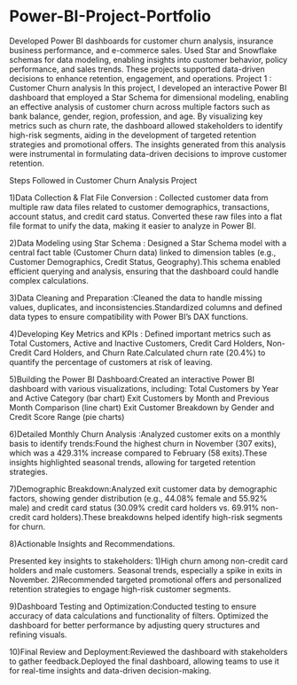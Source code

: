 # Power-BI-Project-Portfolio
Developed Power BI dashboards for customer churn analysis, insurance business performance, and e-commerce sales. Used Star and Snowflake schemas for data modeling, enabling insights into customer behavior, policy performance, and sales trends. These projects supported data-driven decisions to enhance retention, engagement, and operations.
Project 1 : Customer Churn analysis
In this project, I developed an interactive Power BI dashboard that employed a Star Schema for dimensional modeling, enabling an effective analysis of customer churn across multiple factors such as bank balance, gender, region, profession, and age. By visualizing key metrics such as churn rate, the dashboard allowed stakeholders to identify high-risk segments, aiding in the development of targeted retention strategies and promotional offers. The insights generated from this analysis were instrumental in formulating data-driven decisions to improve customer retention.

Steps Followed in Customer Churn Analysis Project

1)Data Collection & Flat File Conversion : Collected customer data from multiple raw data files related to customer demographics, transactions, account status, and credit card status. Converted these raw files into a flat file format to unify the data, making it easier to analyze in Power BI.

2)Data Modeling using Star Schema : Designed a Star Schema model with a central fact table (Customer Churn data) linked to dimension tables (e.g., Customer Demographics, Credit Status, Geography).This schema enabled efficient querying and analysis, ensuring that the dashboard could handle complex calculations.

3)Data Cleaning and Preparation :Cleaned the data to handle missing values, duplicates, and inconsistencies.Standardized columns and defined data types to ensure compatibility with Power BI’s DAX functions.

4)Developing Key Metrics and KPIs : Defined important metrics such as Total Customers, Active and Inactive Customers, Credit Card Holders, Non-Credit Card Holders, and Churn Rate.Calculated churn rate (20.4%) to quantify the percentage of customers at risk of leaving.

5)Building the Power BI Dashboard:Created an interactive Power BI dashboard with various visualizations, including: Total Customers by Year and Active Category (bar chart) Exit Customers by Month and Previous Month Comparison (line chart) Exit Customer Breakdown by Gender and Credit Score Range (pie charts)

6)Detailed Monthly Churn Analysis :Analyzed customer exits on a monthly basis to identify trends:Found the highest churn in November (307 exits), which was a 429.31% increase compared to February (58 exits).These insights highlighted seasonal trends, allowing for targeted retention strategies.

7)Demographic Breakdown:Analyzed exit customer data by demographic factors, showing gender distribution (e.g., 44.08% female and 55.92% male) and credit card status (30.09% credit card holders vs. 69.91% non-credit card holders).These breakdowns helped identify high-risk segments for churn.

8)Actionable Insights and Recommendations.

Presented key insights to stakeholders: 1)High churn among non-credit card holders and male customers. Seasonal trends, especially a spike in exits in November. 2)Recommended targeted promotional offers and personalized retention strategies to engage high-risk customer segments.

9)Dashboard Testing and Optimization:Conducted testing to ensure accuracy of data calculations and functionality of filters. Optimized the dashboard for better performance by adjusting query structures and refining visuals.

10)Final Review and Deployment:Reviewed the dashboard with stakeholders to gather feedback.Deployed the final dashboard, allowing teams to use it for real-time insights and data-driven decision-making.
